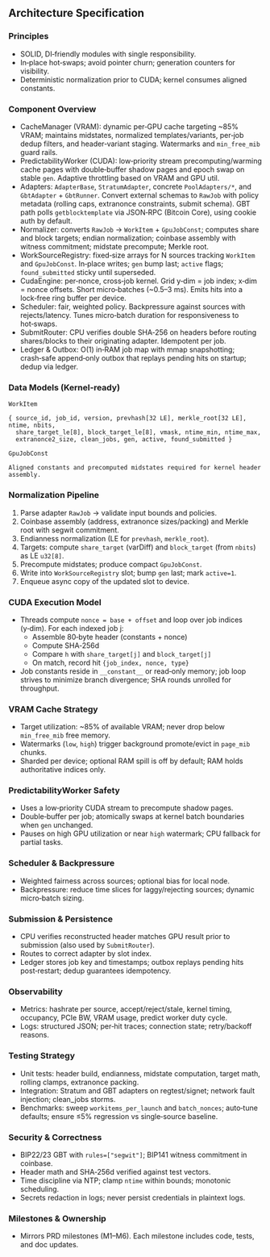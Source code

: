 ## Architecture Specification

### Principles
- SOLID, DI‑friendly modules with single responsibility.
- In‑place hot‑swaps; avoid pointer churn; generation counters for visibility.
- Deterministic normalization prior to CUDA; kernel consumes aligned constants.

### Component Overview
- CacheManager (VRAM): dynamic per‑GPU cache targeting ~85% VRAM; maintains midstates, normalized templates/variants, per‑job dedup filters, and header‑variant staging. Watermarks and `min_free_mib` guard rails.
- PredictabilityWorker (CUDA): low‑priority stream precomputing/warming cache pages with double‑buffer shadow pages and epoch swap on stable `gen`. Adaptive throttling based on VRAM and GPU util.
- Adapters: `AdapterBase`, `StratumAdapter`, concrete `PoolAdapters/*`, and `GbtAdapter` + `GbtRunner`. Convert external schemas to `RawJob` with policy metadata (rolling caps, extranonce constraints, submit schema). GBT path polls `getblocktemplate` via JSON‑RPC (Bitcoin Core), using cookie auth by default.
- Normalizer: converts `RawJob` → `WorkItem` + `GpuJobConst`; computes share and block targets; endian normalization; coinbase assembly with witness commitment; midstate precompute; Merkle root.
- WorkSourceRegistry: fixed‑size arrays for N sources tracking `WorkItem` and `GpuJobConst`. In‑place writes; `gen` bump last; `active` flags; `found_submitted` sticky until superseded.
- CudaEngine: per‑nonce, cross‑job kernel. Grid y‑dim = job index; x‑dim = nonce offsets. Short micro‑batches (~0.5–3 ms). Emits hits into a lock‑free ring buffer per device.
- Scheduler: fair, weighted policy. Backpressure against sources with rejects/latency. Tunes micro‑batch duration for responsiveness to hot‑swaps.
- SubmitRouter: CPU verifies double SHA‑256 on headers before routing shares/blocks to their originating adapter. Idempotent per job.
- Ledger & Outbox: O(1) in‑RAM job map with mmap snapshotting; crash‑safe append‑only outbox that replays pending hits on startup; dedup via ledger.

### Data Models (Kernel‑ready)

`WorkItem`
```
{ source_id, job_id, version, prevhash[32 LE], merkle_root[32 LE], ntime, nbits,
  share_target_le[8], block_target_le[8], vmask, ntime_min, ntime_max,
  extranonce2_size, clean_jobs, gen, active, found_submitted }
```

`GpuJobConst`
```
Aligned constants and precomputed midstates required for kernel header assembly.
```

### Normalization Pipeline
1) Parse adapter `RawJob` → validate input bounds and policies.
2) Coinbase assembly (address, extranonce sizes/packing) and Merkle root with segwit commitment.
3) Endianness normalization (LE for `prevhash`, `merkle_root`).
4) Targets: compute `share_target` (varDiff) and `block_target` (from `nbits`) as LE `u32[8]`.
5) Precompute midstates; produce compact `GpuJobConst`.
6) Write into `WorkSourceRegistry` slot; bump `gen` last; mark `active=1`.
7) Enqueue async copy of the updated slot to device.

### CUDA Execution Model
- Threads compute `nonce = base + offset` and loop over job indices (y‑dim). For each indexed job j:
  - Assemble 80‑byte header (constants + nonce)
  - Compute SHA‑256d
  - Compare `h` with `share_target[j]` and `block_target[j]`
  - On match, record hit `{job_index, nonce, type}`
- Job constants reside in `__constant__` or read‑only memory; job loop strives to minimize branch divergence; SHA rounds unrolled for throughput.

### VRAM Cache Strategy
- Target utilization: ~85% of available VRAM; never drop below `min_free_mib` free memory.
- Watermarks (`low`, `high`) trigger background promote/evict in `page_mib` chunks.
- Sharded per device; optional RAM spill is off by default; RAM holds authoritative indices only.

### PredictabilityWorker Safety
- Uses a low‑priority CUDA stream to precompute shadow pages.
- Double‑buffer per job; atomically swaps at kernel batch boundaries when `gen` unchanged.
- Pauses on high GPU utilization or near `high` watermark; CPU fallback for partial tasks.

### Scheduler & Backpressure
- Weighted fairness across sources; optional bias for local node.
- Backpressure: reduce time slices for laggy/rejecting sources; dynamic micro‑batch sizing.

### Submission & Persistence
- CPU verifies reconstructed header matches GPU result prior to submission (also used by `SubmitRouter`).
- Routes to correct adapter by slot index.
- Ledger stores job key and timestamps; outbox replays pending hits post‑restart; dedup guarantees idempotency.

### Observability
- Metrics: hashrate per source, accept/reject/stale, kernel timing, occupancy, PCIe BW, VRAM usage, predict worker duty cycle.
- Logs: structured JSON; per‑hit traces; connection state; retry/backoff reasons.

### Testing Strategy
- Unit tests: header build, endianness, midstate computation, target math, rolling clamps, extranonce packing.
- Integration: Stratum and GBT adapters on regtest/signet; network fault injection; clean_jobs storms.
- Benchmarks: sweep `workitems_per_launch` and `batch_nonces`; auto‑tune defaults; ensure ≤5% regression vs single‑source baseline.

### Security & Correctness
- BIP22/23 GBT with `rules=["segwit"]`; BIP141 witness commitment in coinbase.
- Header math and SHA‑256d verified against test vectors.
- Time discipline via NTP; clamp `ntime` within bounds; monotonic scheduling.
- Secrets redaction in logs; never persist credentials in plaintext logs.

### Milestones & Ownership
- Mirrors PRD milestones (M1–M6). Each milestone includes code, tests, and doc updates.


